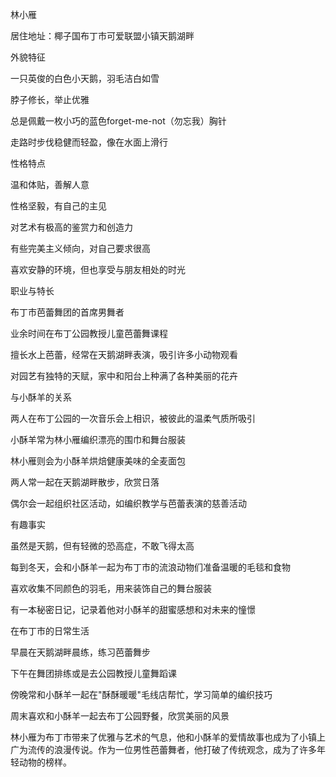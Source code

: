 
林小雁


居住地址：椰子国布丁市可爱联盟小镇天鹅湖畔


外貌特征

一只英俊的白色小天鹅，羽毛洁白如雪

脖子修长，举止优雅

总是佩戴一枚小巧的蓝色forget-me-not（勿忘我）胸针

走路时步伐稳健而轻盈，像在水面上滑行


性格特点

温和体贴，善解人意

性格坚毅，有自己的主见

对艺术有极高的鉴赏力和创造力

有些完美主义倾向，对自己要求很高

喜欢安静的环境，但也享受与朋友相处的时光


职业与特长

布丁市芭蕾舞团的首席男舞者

业余时间在布丁公园教授儿童芭蕾舞课程

擅长水上芭蕾，经常在天鹅湖畔表演，吸引许多小动物观看

对园艺有独特的天赋，家中和阳台上种满了各种美丽的花卉


与小酥羊的关系

两人在布丁公园的一次音乐会上相识，被彼此的温柔气质所吸引

小酥羊常为林小雁编织漂亮的围巾和舞台服装

林小雁则会为小酥羊烘焙健康美味的全麦面包

两人常一起在天鹅湖畔散步，欣赏日落

偶尔会一起组织社区活动，如编织教学与芭蕾表演的慈善活动


有趣事实

虽然是天鹅，但有轻微的恐高症，不敢飞得太高

每到冬天，会和小酥羊一起为布丁市的流浪动物们准备温暖的毛毯和食物

喜欢收集不同颜色的羽毛，用来装饰自己的舞台服装

有一本秘密日记，记录着他对小酥羊的甜蜜感想和对未来的憧憬


在布丁市的日常生活

早晨在天鹅湖畔晨练，练习芭蕾舞步

下午在舞团排练或是去公园教授儿童舞蹈课

傍晚常和小酥羊一起在"酥酥暖暖"毛线店帮忙，学习简单的编织技巧

周末喜欢和小酥羊一起去布丁公园野餐，欣赏美丽的风景


林小雁为布丁市带来了优雅与艺术的气息，他和小酥羊的爱情故事也成为了小镇上广为流传的浪漫传说。作为一位男性芭蕾舞者，他打破了传统观念，成为了许多年轻动物的榜样。
